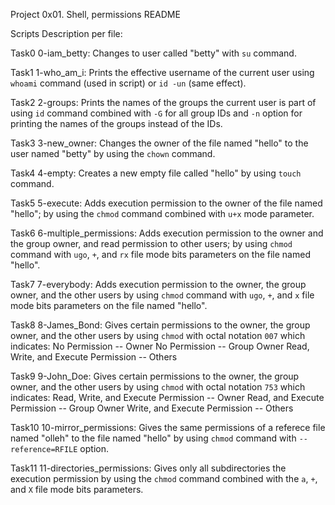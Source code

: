 Project 0x01. Shell, permissions README

Scripts Description per file:

Task0 0-iam_betty:
Changes to user called "betty" with `su` command.

Task1 1-who_am_i:
Prints the effective username of the current user
using `whoami` command (used in script)
or `id -un` (same effect).

Task2 2-groups:
Prints the names of the groups the current user
is part of using `id` command combined with `-G`
for all group IDs and `-n` option for printing the
names of the groups instead of the IDs.

Task3 3-new_owner:
Changes the owner of the file named "hello" to
the user named "betty" by using the `chown`
command.

Task4 4-empty:
Creates a new empty file called "hello" by using
`touch` command.

Task5 5-execute:
Adds execution permission to the owner of the
file named "hello"; by using the `chmod` command
combined with `u+x` mode parameter.

Task6 6-multiple_permissions:
Adds execution permission to the owner and the
group owner, and read permission to other users;
by using `chmod` command with `ugo`, `+`, and `rx`
file mode bits parameters on the file named
"hello".

Task7 7-everybody:
Adds execution permission to the owner, the 
group owner, and the other users by using `chmod`
command with `ugo`, `+`, and `x` file mode bits
parameters on the file named "hello".

Task8 8-James_Bond:
Gives certain permissions to the owner, the 
group owner, and the other users by using `chmod`
with octal notation `007` which indicates:
No Permission -- Owner
No Permission -- Group Owner
Read, Write, and Execute Permission -- Others

Task9 9-John_Doe:
Gives certain permissions to the owner, the 
group owner, and the other users by using `chmod`
with octal notation `753` which indicates:
Read, Write, and Execute Permission -- Owner
Read, and Execute Permission -- Group Owner
Write, and Execute Permission -- Others

Task10 10-mirror_permissions:
Gives the same permissions of a referece file
named "olleh" to the file named "hello" by using
`chmod` command with `--reference=RFILE` option.

Task11 11-directories_permissions:
Gives only all subdirectories the execution 
permission by using the `chmod` command combined
with the `a`, `+`, and `X` file mode bits
parameters.
